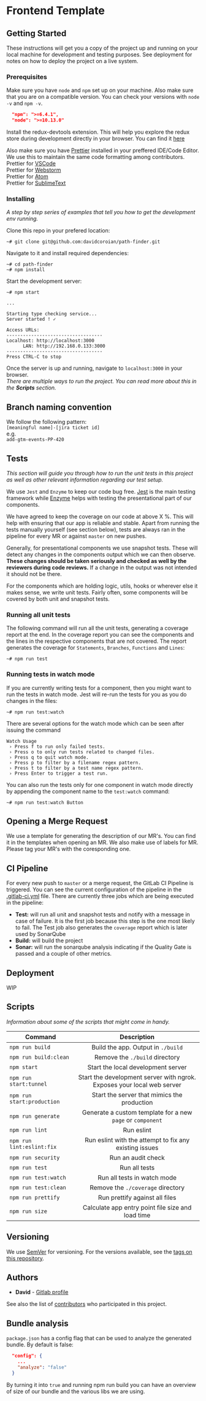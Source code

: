 # Frontend Template

## Getting Started

These instructions will get you a copy of the project up and running on your local machine for development and testing purposes. See deployment for notes on how to deploy the project on a live system.

### Prerequisites

Make sure you have `node` and `npm` set up on your machine. Also make sure that you are on a compatible version. You can check your versions with `node -v` and `npm -v`.

```json
  "npm": ">=6.4.1",
  "node": ">=10.13.0"
```

Install the redux-devtools extension. This will help you explore the redux store during development directly in your browser. You can find it [here](https://github.com/zalmoxisus/redux-devtools-extension)

Also make sure you have [Prettier](https://prettier.io/) installed in your preffered IDE/Code Editor. We use this to maintain the same code formatting among contributors.  
Prettier for [VSCode](https://github.com/prettier/prettier-vscode)  
Prettier for [Webstorm](https://prettier.io/docs/en/webstorm.html)  
Prettier for [Atom](https://github.com/prettier/prettier-atom)  
Prettier for [SublimeText](https://packagecontrol.io/packages/JsPrettier)

### Installing

_A step by step series of examples that tell you how to get the development env running._

Clone this repo in your prefered location:

```console
~# git clone git@github.com:davidcoroian/path-finder.git
```

Navigate to it and install required dependencies:

```console
~# cd path-finder
~# npm install
```

Start the development server:

```console
~# npm start

...

Starting type checking service...
Server started ! ✓

Access URLs:
-----------------------------------
Localhost: http://localhost:3000
      LAN: http://192.168.0.133:3000
-----------------------------------
Press CTRL-C to stop
```

Once the server is up and running, navigate to `localhost:3000` in your browser.  
_There are multiple ways to run the project. You can read more about this in the **Scripts** section._

## Branch naming convention

We follow the following pattern:  
`[meaningful name]-[jira ticket id]`  
e.g.  
`add-gtm-events-PP-420`

## Tests

_This section will guide you through how to run the unit tests in this project as well as other relevant information regarding our test setup._

We use `Jest` and `Enzyme` to keep our code bug free. [Jest](https://jestjs.io/) is the main testing framework while [Enzyme](https://enzymejs.github.io/enzyme/) helps with testing the presentational part of our components.

We have agreed to keep the coverage on our code at above X %. This will help with ensuring that our app is reliable and stable. Apart from running the tests manually yourself (see section below), tests are always ran in the pipeline for every MR or against `master` on new pushes.

Generally, for presentational components we use snapshot tests. These will detect any changes in the components output which we can then observe. **These changes should be taken seriously and checked as well by the reviewers during code reviews.** If a change in the output was not intended it should not be there.

For the components which are holding logic, utils, hooks or wherever else it makes sense, we write unit tests. Fairly often, some components will be covered by both unit and snapshot tests.

### Running all unit tests

The following command will run all the unit tests, generating a coverage report at the end. In the coverage report you can see the components and the lines in the respective components that are not covered. The report generates the coverage for `Statements`, `Branches`, `Functions` and `Lines`:

```console
~# npm run test
```

### Running tests in watch mode

If you are currently writing tests for a component, then you might want to run the tests in watch mode. Jest will re-run the tests for you as you do changes in the files:

```console
~# npm run test:watch
```

There are several options for the watch mode which can be seen after issuing the command

```console
Watch Usage
 › Press f to run only failed tests.
 › Press o to only run tests related to changed files.
 › Press q to quit watch mode.
 › Press p to filter by a filename regex pattern.
 › Press t to filter by a test name regex pattern.
 › Press Enter to trigger a test run.
```

You can also run the tests only for one component in watch mode directly by appending the component name to the `test:watch` command:

```console
~# npm run test:watch Button
```

## Opening a Merge Request

We use a template for generating the description of our MR's. You can find it in the templates when opening an MR.
We also make use of labels for MR. Please tag your MR's with the coresponding one.

## CI Pipeline

For every new push to `master` or a merge request, the GitLab CI Pipeline is triggered. You can see the current configuration of the pipeline in the [.gitlab-ci.yml](https://github.com/davidcoroian/path-finder/blob/master/.gitlab-ci.yml) file.
There are currently three jobs which are being executed in the pipeline:

- **Test:** will run all unit and snapshot tests and notify with a message in case of failure. It is the first job because this step is the one most likely to fail. The Test job also generates the `coverage` report which is later used by SonarQube
- **Build:** will build the project
- **Sonar:** will run the sonarqube analysis indicating if the Quality Gate is passed and a couple of other metrics.

## Deployment

WIP

## Scripts

_Information about some of the scripts that might come in handy._

| Command                    |                              Description                               |
| -------------------------- | :--------------------------------------------------------------------: |
| `npm run build`            |                   Build the app. Output in `./build`                   |
| `npm run build:clean`      |                     Remove the `./build` directory                     |
| `npm start`                |                   Start the local development server                   |
| `npm run start:tunnel`     | Start the development server with ngrok. Exposes your local web server |
| `npm run start:production` |              Start the server that mimics the production               |
| `npm run generate`         |       Generate a custom template for a new `page` or `component`       |
| `npm run lint`             |                               Run eslint                               |
| `npm run lint:eslint:fix`  |         Run eslint with the attempt to fix any existing issues         |
| `npm run security`         |                           Run an audit check                           |
| `npm run test`             |                             Run all tests                              |
| `npm run test:watch`       |                      Run all tests in watch mode                       |
| `npm run test:clean`       |                   Remove the `./coverage` directory                    |
| `npm run prettify`         |                     Run prettify against all files                     |
| `npm run size`             |           Calculate app entry point file size and load time            |

## Versioning

We use [SemVer](http://semver.org/) for versioning. For the versions available, see the [tags on this repository](https://github.com/davidcoroian/path-finder/tags).

## Authors

- **David** - [Gitlab profile](https://github.com/davidcoroian)

See also the list of [contributors](https://github.com/davidcoroian/path-finder/graphs/contributors) who participated in this project.

## Bundle analysis

`package.json` has a config flag that can be used to analyze the generated bundle. By default is false:

```json
  "config": {
    ...
    "analyze": "false"
  }
```

By turning it into `true` and running npm run build you can have an overview of size of our bundle and the various libs we are using.
